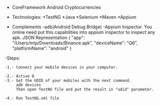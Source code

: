 - CoreFramework Android Cryptocurrencies

- Technologies:
    *TestNG
    *Java
    *Selenium
    *Maven
    *Appium

- Complements
    -adb(Android Debug Bridge)
    -Appium Inspector. You online need put this capabilities into appium inspector to inspect any apk.
          JSON Representation
         {
           "app": "/Users/mtp/Downloads/Binance.apk",
           "deviceName": "Q6",
           "platformName": "android"
         }


-Steps:

    -1.- Connect your mobile devices in your computer.

    -2.- Active D
    -3.- Get the UDID of your mobiles with the next command.
         adb devices
         Then open TestNG file and put the result in "udid" parameter.

    -4.- Run TestNG.xml file
